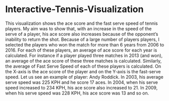 # Interactive-Tennis-Visualization

This visualization shows the ace score and the fast serve speed of tennis players. My aim was to show that, with an increase in the speed of the serve of a player, his ace score also increases because of the opponent’s inability to return the shot. Because of a large number of players players, I selected the players who won the match for more than 6 years from 2006 to 2016. For each of these players, an average of ace score for each year is calculated. For instance if a player played three matches in 2013 (and won), an average of the ace score of these three matches is calculated. Similarly, the average of Fast Serve Speed of each of these players is calculated. On the X-axis is the ace score of the player and on the Y-axis is the fast-serve speed. Let us see an example of player: Andy Roddick. In 2003, his average serve speed was 225 KPH and he score 17 aces. In 2004, when his serve speed increased to 234 KPH, his ace score also increased to 21. In 2009, when his serve speed was 228 KPH, his ace score was 13 and so on.
